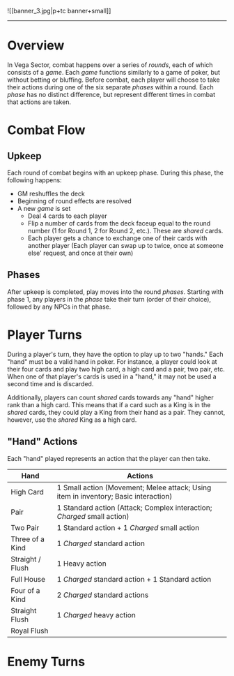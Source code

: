 ![[banner_3.jpg|p+tc banner+small]]
____
# Overview
In Vega Sector, combat happens over a series of *rounds*, each of which consists of a *game*. Each *game* functions similarly to a game of poker, but without betting or bluffing. Before combat, each player will choose to take their actions during one of the six separate *phases* within a round.  Each *phase* has no distinct difference, but represent different times in combat that actions are taken.
# Combat Flow
## Upkeep
Each round of combat begins with an upkeep phase. During this phase, the following happens:
- GM reshuffles the deck
- Beginning of round effects are resolved
- A new *game* is set
	- Deal 4 cards to each player
	- Flip a number of cards from the deck faceup equal to the round number (1 for Round 1, 2 for Round 2, etc.). These are *shared* cards.
	- Each player gets a chance to exchange one of their cards with another player (Each player can swap up to twice, once at someone else' request, and once at their own)
## Phases
After upkeep is completed, play moves into the round *phases*. Starting with phase 1, any players in the *phase* take their turn (order of their choice), followed by any NPCs in that phase.
# Player Turns
During a player's turn, they have the option to play up to two "hands." Each "hand" must be a valid hand in poker. For instance, a player could look at their four cards and play two high card, a high card and a pair, two pair, etc. When one of that player's cards is used in a "hand," it may not be used a second time and is discarded.

Additionally, players can count *shared* cards towards any "hand" higher rank than a high card. This means that if a card such as a King is in the *shared* cards, they could play a King from their hand as a pair. They cannot, however, use the *shared* King as a high card.
## "Hand" Actions
Each "hand" played represents an action that the player can then take. 

| Hand             | Actions                                                                             |
| ---------------- | ----------------------------------------------------------------------------------- |
| High Card        | 1 Small action (Movement; Melee attack; Using item in inventory; Basic interaction) |
| Pair             | 1 Standard action (Attack; Complex interaction; *Charged* small action)             |
| Two Pair         | 1 Standard action + 1 *Charged* small action                                        |
| Three of a Kind  | 1 *Charged* standard action                                                         |
| Straight / Flush | 1 Heavy action                                                                      |
| Full House       | 1 *Charged* standard action + 1 Standard action                                     |
| Four of a Kind   | 2 *Charged* standard actions                                                        |
| Straight Flush   | 1 *Charged* heavy action                                                            |
| Royal Flush      |                                                                                     |
# Enemy Turns